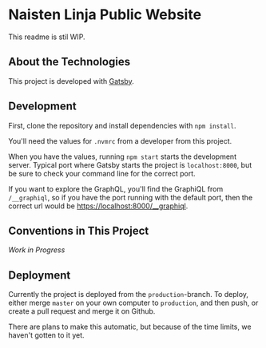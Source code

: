 # Naisten Linja Public Website

This readme is stil WIP.

## About the Technologies

This project is developed with [Gatsby](https://gatsbyjs.com).

## Development

First, clone the repository and install dependencies with `npm install`. 

You'll need the values for `.nvmrc` from a developer from this project.

When you have the values, running `npm start` starts the development server. Typical port where Gatsby starts the project is `localhost:8000`, but be sure to check your command line for the correct port.

If you want to explore the GraphQL, you'll find the GraphiQL from `/__graphiql`, so if you have the port running with the default port, then the correct url would be [https://localhost:8000/__graphiql](https://localhost:8000/__graphiql).

## Conventions in This Project

*Work in Progress* 

## Deployment 

Currently the project is deployed from the `production`-branch. To deploy, either merge `master` on your own computer to `production`, and then push, or create a pull request and merge it on Github.

There are plans to make this automatic, but because of the time limits, we haven't gotten to it yet.
